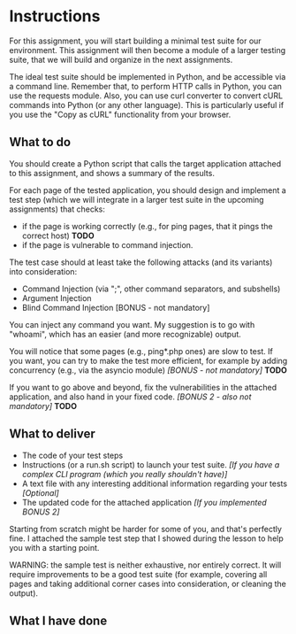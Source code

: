 # Instructions

For this assignment, you will start building a minimal test suite for our environment. 
This assignment will then become a module of a larger testing suite, that we will build and organize in the next assignments.

The ideal test suite should be implemented in Python, and be accessible via a command line.
Remember that, to perform HTTP calls in Python, you can use the requests module.
Also, you can use curl converter to convert cURL commands into Python (or any other language). 
This is particularly useful if you use the "Copy as cURL" functionality from your browser.


## What to do
You should create a Python script that calls the target application attached to this assignment, and shows a summary of the results. 

For each page of the tested application, you should design and implement a test step (which we will integrate in a larger test suite in the upcoming assignments) that checks:
- if the page is working correctly (e.g., for ping pages, that it pings the correct host) **TODO**
- if the page is vulnerable to command injection.

The test case should at least take the following attacks (and its variants) into consideration:

- Command Injection (via ";", other command separators, and subshells)
- Argument Injection
- Blind Command Injection [BONUS - not mandatory]

You can inject any command you want. My suggestion is to go with "whoami", which has an easier (and more recognizable) output.

You will notice that some pages (e.g., ping*.php ones) are slow to test. If you want, you can try to make the test more efficient, for example by adding concurrency (e.g., via the asyncio module) *[BONUS - not mandatory]* **TODO**

If you want to go above and beyond, fix the vulnerabilities in the attached application, and also hand in your fixed code. *[BONUS 2 - also not mandatory]* **TODO**


## What to deliver

- The code of your test steps
- Instructions (or a run.sh script) to launch your test suite. *[If you have a complex CLI program (which you really shouldn't have)]*
- A text file with any interesting additional information regarding your tests *[Optional]*
- The updated code for the attached application *[If you implemented BONUS 2]*


Starting from scratch might be harder for some of you, and that's perfectly fine. 
I attached the sample test step that I showed during the lesson to help you with a starting point.

WARNING: the sample test is neither exhaustive, nor entirely correct. 
It will require improvements to be a good test suite (for example, covering all pages and taking additional corner cases into consideration, or cleaning the output).

## What I have done

